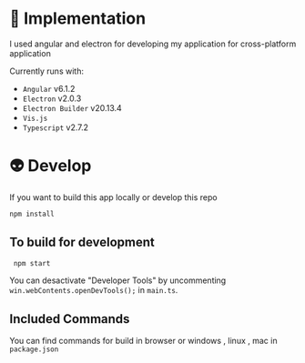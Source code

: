 

# 👦 Implementation
I used angular and electron for developing my application for cross-platform application 

Currently runs with:

- `Angular` v6.1.2
- `Electron` v2.0.3
- `Electron Builder` v20.13.4
- `Vis.js`
- `Typescript` v2.7.2

# 👽 Develop
If you want to build this app locally or develop this repo

``` bash
npm install
```

## To build for development

``` bash
 npm start
```  

You can desactivate "Developer Tools" by uncommenting `win.webContents.openDevTools();` in `main.ts`.

## Included Commands

You can find commands for build in browser or windows , linux , mac in `package.json`

